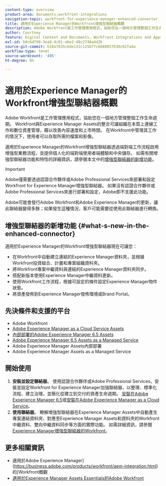 ```yaml
---
content-type: overview
product-area: documents;workfront-integrations
navigation-topic: workfront-for-experience-manager-enhanced-connector
title: 適用於Experience Manager的Workfront增強型聯結器概觀
description: Adobe Workfront是工作管理應用程式，協助您在一個地方管理整個工作生命週期。 Workfront與Experience Manager Assets的整合可讓組織在本質上連線工作和數位資產管理，藉以改善內容速度和上市時間。 在Workfront中管理其工作的情況下，使用者可以存取所需的檔案和影像。
author: Courtney
feature: Digital Content and Documents, Workfront Integrations and Apps
exl-id: b0c6df90-3ea8-4c81-abe2-48c2748a4d2b
source-git-commit: b18a7835c6de131c125b77c6688057638c62fa4a
workflow-type: tm+mt
source-wordcount: '495'
ht-degree: 0%

---
```


# 適用於Experience Manager的Workfront增強型聯結器概觀

<!-- Audited: 01/2024 -->

Adobe Workfront是工作管理應用程式，協助您在一個地方管理整個工作生命週期。 Workfront與Experience Manager Assets的整合可讓組織在本質上連線工作和數位資產管理，藉以改善內容速度和上市時間。 在Workfront中管理其工作的情況下，使用者可以存取所需的檔案和影像。

適用於Experience Manager的Workfront增強型聯結器透過端對端工作流程啟用增強型業務流程，並提供個人化的端對端使用者端體驗和中央儲存。 如需有關增強型聯結器功能和特性的詳細資訊，請參閱本文中的[增強型聯結器的新增功能](#what-s-new-in-the-enhanced-connector)。

>[!IMPORTANT]
>
>Adobe僅需要透過認證合作夥伴或Adobe Professional Services來部署和設定Workfront for Experience Manager增強型聯結器。 如果沒有認證合作夥伴或Adobe Professional Services來進行部署和設定，Adobe即不支援此功能。
>
>Adobe可能會發行Adobe Workfront和Adobe Experience Manager的更新，讓此聯結器變得多餘；如果發生這種情況，客戶可能需要從使用此聯結器進行轉換。

## 增強型聯結器的新增功能 {#what-s-new-in-the-enhanced-connector}

適用於Experience Manager的Workfront增強型聯結器現在可讓您：

* 在Workfront中自動建立連結的Experience Manager資料夾，並根據Workfront投資組合、計畫和專案組織資料夾。
* 將Workfront專案中繼資料與連結的Experience Manager資料夾同步。
* 搭配新版本使用Experience Manager中繼資料更新。
* 使用Workfront工作流程，根據可設定的條件設定Experience Manager物件狀態。
* 將資產發佈到Experience Manager發佈環境或Brand Portal。

## 先決條件和支援的平台

* Adobe Workfront
* [Adobe Experience Manager as a Cloud Service Assets](https://helpx.adobe.com/legal/product-descriptions/adobe-experience-manager-cloud-service.html)
* [內部部署的Adobe Experience Manager 6.5 Assets](https://helpx.adobe.com/legal/product-descriptions/adobe-experience-manager-on-premise.html)
* [Adobe Experience Manager 6.5 Assets as a Managed Service](https://helpx.adobe.com/legal/product-descriptions/adobe-experience-manager-managed-services.html)
* Adobe Experience Manager Assets內部部署
* Adobe Experience Manager Assets as a Managed Service

## 開始使用

1. **安裝並設定聯結器**。 使用認證合作夥伴或Adobe Professional Services，安裝並設定Workfront for Experience Manager加強聯結器，以整理、標準化流程、建立治理，並簡化從建立到交付的資產生命週期。 [安裝在Adobe Experience Manager 6.5](https://experienceleague.adobe.com/en/docs/experience-manager-65/content/assets/integrations/workfront-integrations)或[安裝在Adobe Experience Manager as a Cloud Service](https://experienceleague.adobe.com/en/docs/experience-manager-cloud-service/content/assets/integrations/workfront-connector-install)。
1. **使用聯結器**。 瞭解增強型聯結器在Experience Manager Assets中自動產生專案連結資料夾、對應至Experience Manager Assets和資料夾的Workfront中繼資料、雙向中繼資料同步等方面的實際功能。 如需詳細資訊，請參閱[Experience Manager增強型聯結器的Workfront](../../../documents/workfront-and-experience-manager-integrations/workfront-for-experience-manager-enhanced-connector/workfront-for-aem-enhanced-connector.md)。

## 更多相關資訊

* 適用於Adobe Experience Manager](https://business.adobe.com/products/workfront/aem-integration.html)的[Workfront概觀
* [適用於Experience Manager Assets Essentials的Adobe Workfront](../../../documents/adobe-workfront-for-experience-manager-assets-essentials/workfront-for-aem-asset-essentials.md)
